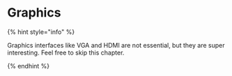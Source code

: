 # Graphics

{% hint style="info" %}

Graphics interfaces like VGA and HDMI are not essential, but they are super interesting. Feel free to skip this chapter.

{% endhint %}
